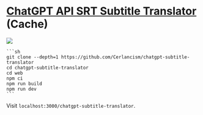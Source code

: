 # [ChatGPT API SRT Subtitle Translator](https://github.com/Cerlancism/chatgpt-subtitle-translator) (Cache)

![](https://img.shields.io/github/license/Cerlancism/chatgpt-subtitle-translator?style=flat-square)

````{tab} From source
```sh
git clone --depth=1 https://github.com/Cerlancism/chatgpt-subtitle-translator
cd chatgpt-subtitle-translator
cd web
npm ci
npm run build
npm run dev
```
````

Visit `localhost:3000/chatgpt-subtitle-translator`.
